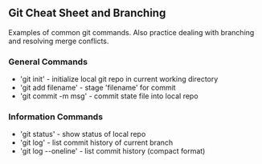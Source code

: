## Git Cheat Sheet and Branching 

Examples of common git commands. Also practice dealing
with branching and resolving merge conflicts. 

### General Commands
* 'git init' - initialize local git repo in current
working directory
* 'git add filename' - stage 'filename' for commit
* 'git commit -m msg' - commit state file into local repo

### Information Commands
* 'git status' - show status of local repo
* 'git log' - list commit history of current branch
* 'git log --oneline' - list commit history (compact
format)